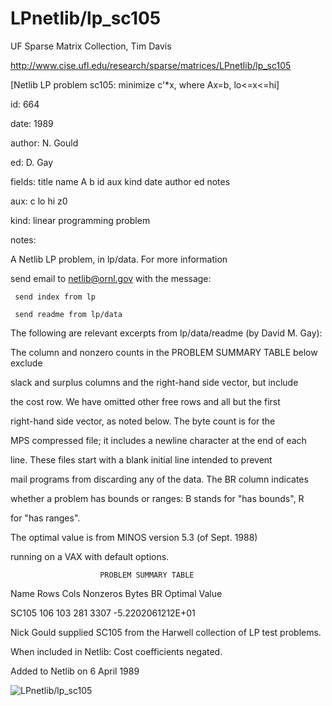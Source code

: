 # LPnetlib/lp_sc105

 UF Sparse Matrix Collection, Tim Davis

 http://www.cise.ufl.edu/research/sparse/matrices/LPnetlib/lp_sc105

 [Netlib LP problem sc105: minimize c'*x, where Ax=b, lo<=x<=hi]

 id: 664

 date: 1989

 author: N. Gould

 ed: D. Gay

 fields: title name A b id aux kind date author ed notes

 aux: c lo hi z0

 kind: linear programming problem

 notes:

 A Netlib LP problem, in lp/data.  For more information                    

 send email to netlib@ornl.gov with the message:                           

                                                                           

 	 send index from lp                                                      

 	 send readme from lp/data                                                

                                                                           

 The following are relevant excerpts from lp/data/readme (by David M. Gay):

                                                                           

 The column and nonzero counts in the PROBLEM SUMMARY TABLE below exclude  

 slack and surplus columns and the right-hand side vector, but include     

 the cost row.  We have omitted other free rows and all but the first      

 right-hand side vector, as noted below.  The byte count is for the        

 MPS compressed file; it includes a newline character at the end of each   

 line.  These files start with a blank initial line intended to prevent    

 mail programs from discarding any of the data.  The BR column indicates   

 whether a problem has bounds or ranges:  B stands for "has bounds", R     

 for "has ranges".                                                         

                                                                           

 The optimal value is from MINOS version 5.3 (of Sept. 1988)               

 running on a VAX with default options.                                    

                                                                           

                        PROBLEM SUMMARY TABLE                              

                                                                           

 Name       Rows   Cols   Nonzeros    Bytes  BR      Optimal Value         

 SC105       106    103      281       3307       -5.2202061212E+01        

                                                                           

 Nick Gould supplied SC105 from the Harwell collection of LP test problems.

 When included in Netlib: Cost coefficients negated.                       

                                                                           

 Added to Netlib on  6 April 1989                                          

![LPnetlib/lp_sc105](http://www2.research.att.com/~yifanhu/GALLERY/GRAPHS/GIF_SMALL/LPnetlib@lp_sc105.gif)
